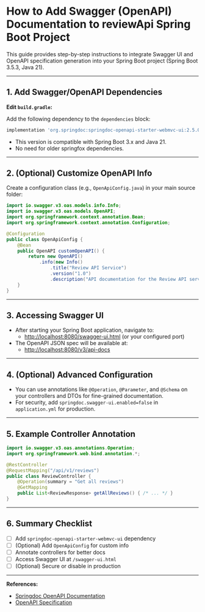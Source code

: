 # How to Add Swagger (OpenAPI) Documentation to reviewApi Spring Boot Project

This guide provides step-by-step instructions to integrate Swagger UI and OpenAPI specification generation into your Spring Boot project (Spring Boot 3.5.3, Java 21).

---

## 1. Add Swagger/OpenAPI Dependencies

**Edit `build.gradle`:**

Add the following dependency to the `dependencies` block:

```groovy
implementation 'org.springdoc:springdoc-openapi-starter-webmvc-ui:2.5.0'
```

- This version is compatible with Spring Boot 3.x and Java 21.
- No need for older springfox dependencies.

---

## 2. (Optional) Customize OpenAPI Info

Create a configuration class (e.g., `OpenApiConfig.java`) in your main source folder:

```java
import io.swagger.v3.oas.models.info.Info;
import io.swagger.v3.oas.models.OpenAPI;
import org.springframework.context.annotation.Bean;
import org.springframework.context.annotation.Configuration;

@Configuration
public class OpenApiConfig {
    @Bean
    public OpenAPI customOpenAPI() {
        return new OpenAPI()
            .info(new Info()
                .title("Review API Service")
                .version("1.0")
                .description("API documentation for the Review API service."));
    }
}
```

---

## 3. Accessing Swagger UI

- After starting your Spring Boot application, navigate to:
  - [http://localhost:8080/swagger-ui.html](http://localhost:8080/swagger-ui.html) (or your configured port)
- The OpenAPI JSON spec will be available at:
  - [http://localhost:8080/v3/api-docs](http://localhost:8080/v3/api-docs)

---

## 4. (Optional) Advanced Configuration
- You can use annotations like `@Operation`, `@Parameter`, and `@Schema` on your controllers and DTOs for fine-grained documentation.
- For security, add `springdoc.swagger-ui.enabled=false` in `application.yml` for production.

---

## 5. Example Controller Annotation

```java
import io.swagger.v3.oas.annotations.Operation;
import org.springframework.web.bind.annotation.*;

@RestController
@RequestMapping("/api/v1/reviews")
public class ReviewController {
    @Operation(summary = "Get all reviews")
    @GetMapping
    public List<ReviewResponse> getAllReviews() { /* ... */ }
}
```

---

## 6. Summary Checklist
- [ ] Add `springdoc-openapi-starter-webmvc-ui` dependency
- [ ] (Optional) Add `OpenApiConfig` for custom info
- [ ] Annotate controllers for better docs
- [ ] Access Swagger UI at `/swagger-ui.html`
- [ ] (Optional) Secure or disable in production

---

**References:**
- [Springdoc OpenAPI Documentation](https://springdoc.org/)
- [OpenAPI Specification](https://swagger.io/specification/)

